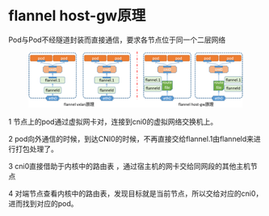 # flannel host-gw原理

Pod与Pod不经隧道封装而直接通信，要求各节点位于同一个二层网络

<figure><img src="../../../../../.gitbook/assets/image (20).png" alt=""><figcaption></figcaption></figure>

1 节点上的pod通过虚拟网卡对，连接到cni0的虚拟网络交换机上。

2 pod向外通信的时候，到达CNI0的时候，不再直接交给flannel.1由flanneld来进行打包处理了。

3 cni0直接借助于内核中的路由表 ，通过宿主机的网卡交给同网段的其他主机节点

4 对端节点查看内核中的路由表，发现目标就是当前节点，所以交给对应的cni0，进而找到对应的pod。
